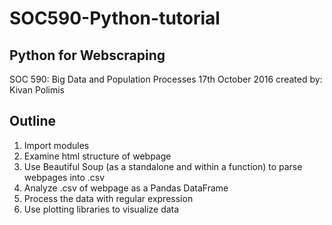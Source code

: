 # SOC590-Python-tutorial
## Python for Webscraping
SOC 590: Big Data and Population Processes
17th October 2016
created by: Kivan Polimis

## Outline

1. Import modules
2. Examine html structure of webpage
3. Use Beautiful Soup (as a standalone and within a function) to parse webpages into .csv
4. Analyze .csv of webpage as a Pandas DataFrame
5. Process the data with regular expression 
6. Use plotting libraries to visualize data